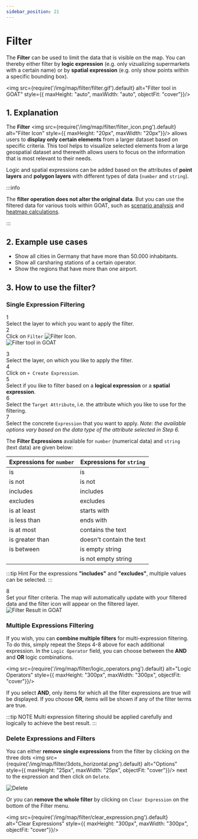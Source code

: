 ```yaml
---
sidebar_position: 21
---
```



# Filter

The **Filter** can be used to limit the data that is visible on the map. You can thereby either filter by **logic expression** (e.g. only vizualizing supermarkets with a certain name) or by **spatial expression** (e.g. only show points within a specific bounding box).

<div style={{ display: 'flex', flexDirection: 'column', alignItems: 'center' }}>

  <img src={require('/img/map/filter/filter.gif').default} alt="Filter tool in GOAT" style={{ maxHeight: "auto", maxWidth: "auto", objectFit: "cover"}}/>

</div> 

## 1. Explanation


The **Filter** <img src={require('/img/map/filter/filter_icon.png').default} alt="Filter Icon" style={{ maxHeight: "20px", maxWidth: "20px"}}/> allows users to **display only certain elements** from a larger dataset based on specific criteria. This tool helps to visualize selected elements from a large geospatial dataset and therewith allows users to focus on the information that is most relevant to their needs.

Logic and spatial expressions can be added based on the attributes of **point layers** and **polygon layers** with different types of data (`number` and `string`).

:::info

The **filter operation does not alter the original data**. But you can use the filtered data for various tools within GOAT, such as [scenario analysis](../scenarios/ways) and [heatmap calculations](../toolbox/accessibility_indicators/heatmaps/closest_facilities).

:::



## 2. Example use cases
- Show all cities in Germany that have more than 50.000 inhabitants.
- Show all carsharing stations of a certain operator.
- Show the regions that have more than one airport.


## 3. How to use the filter?

### Single Expression Filtering

<div class="step">
  <div class="step-number">1</div>
  <div class="content">Select the layer to which you want to apply the filter. </div>
</div>

<div class="step">
  <div class="step-number">2</div>

  <div class="content">Click on <code>Filter</code> <img src={require('/img/map/filter/filter_icon.png').default} alt="Filter Icon" style={{ maxHeight: "20px", maxWidth: "20px"}}/>. </div>
</div>

<div style={{ display: 'flex', flexDirection: 'column', alignItems: 'center' }}>
  <img src={require('/img/map/filter/filter_general.png').default} alt="Filter tool in GOAT" style={{ maxHeight: "auto", maxWidth: "auto", objectFit: "cover"}}/>
</div> 

<p></p>
<div class="step">
  <div class="step-number">3</div>
  <div class="content">Select the layer, on which you like to apply the filter.</div>
</div>

<div class="step">
  <div class="step-number">4</div>
  <div class="content">Click on <code>+ Create Expression</code>.</div>
</div>

<div class="step">
  <div class="step-number">5</div>
  <div class="content">Select if you like to filter based on a <b>logical expression</b> or a <b>spatial expression</b>. 
  </div>
</div>

<div class="step">
  <div class="step-number">6</div>
  <div class="content">Select the <code>Target Attribute</code>, i.e. the attribute which you like to use for the filtering.</div>
</div>

<div class="step">
  <div class="step-number">7</div>
  <div class="content">Select the concrete <code>Expression</code> that you want to apply. <i>Note: the available options vary based on the data type of the attribute selected in Step 6.</i>
  </div>
</div>

The **Filter Expressions** available for `number` (numerical data) and `string` (text data) are given below:

| Expressions for `number` | Expressions for `string` |
| -------|----|
| is  | is |
| is not  | is not |
| includes  | includes  |
| excludes  |  excludes |
| is at least  | starts with |
| is less than | ends with |
| is at most | contains the text |
| is greater than | doesn't contain the text |
| is between | is empty string |
|  | is not empty string |


:::tip Hint
For the expressions **"includes"** and **"excludes"**, multiple values can be selected.
:::

<div class="step">
  <div class="step-number">8</div>
  <div class="content">Set your filter criteria. The map will automatically update with your filtered data and the filter icon will appear on the filtered layer.</div>
</div>

<div style={{ display: 'flex', flexDirection: 'column', alignItems: 'center' }}>
  <img src={require('/img/map/filter/filter_result.png').default} alt="Filter Result in GOAT" style={{ maxHeight: "auto", maxWidth: "auto", objectFit: "cover"}}/>
</div> 

### Multiple Expressions Filtering

If you wish, you can **combine multiple filters** for multi-expression filtering. To do this, simply repeat the Steps 4-8 above for each additional expression. In the <code>Logic Operator</code> field, you can choose between the **AND** and **OR** logic combinations.  
<div style={{ display: 'flex', flexDirection: 'column', alignItems: 'center' }}>

  <img src={require('/img/map/filter/logic_operators.png').default} alt="Logic Operators" style={{ maxHeight: "300px", maxWidth: "300px", objectFit: "cover"}}/>

</div> 

If you select **AND**, only items for which all the filter expressions are true will be displayed. If you choose **OR**, items will be shown if any of the filter terms are true. 

:::tip NOTE
Multi expression filtering should be applied carefully and logically to achieve the best result.
:::

### Delete Expressions and Filters


You can either **remove single expressions** from the filter by clicking on the three dots <img src={require('/img/map/filter/3dots_horizontal.png').default} alt="Options" style={{ maxHeight: "25px", maxWidth: "25px", objectFit: "cover"}}/> next to the expression and then click on `Delete`.

<div style={{ display: 'flex', flexDirection: 'column', alignItems: 'center' }}>
  <img src={require('/img/map/filter/delete_expression.png').default} alt="Delete" style={{ maxHeight: "300px", maxWidth: "300px", objectFit: "cover"}}/>

</div> 

Or you can **remove the whole filter** by clicking on `Clear Expression` on the bottom of the Filter menu. 

<div style={{ display: 'flex', flexDirection: 'column', alignItems: 'center' }}>

  <img src={require('/img/map/filter/clear_expression.png').default} alt="Clear Expressions" style={{ maxHeight: "300px", maxWidth: "300px", objectFit: "cover"}}/>

</div> 




